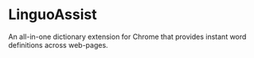 # LinguoAssist
An all-in-one dictionary extension for Chrome that provides instant word definitions across web-pages.
